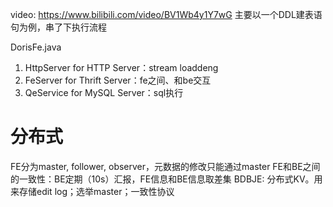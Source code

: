 video: https://www.bilibili.com/video/BV1Wb4y1Y7wG
主要以一个DDL建表语句为例，串了下执行流程


DorisFe.java

1. HttpServer for HTTP Server：stream loaddeng
2. FeServer for Thrift Server：fe之间、和be交互
3. QeService for MySQL Server：sql执行


# 分布式
FE分为master, follower, observer，元数据的修改只能通过master
FE和BE之间的一致性：BE定期（10s）汇报，FE信息和BE信息取差集
BDBJE: 分布式KV。用来存储edit log；选举master；一致性协议